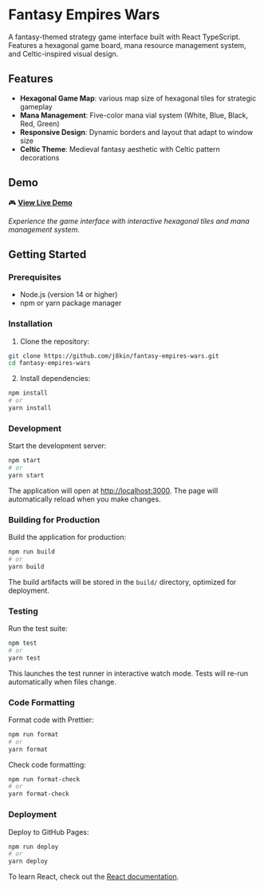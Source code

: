# Fantasy Empires Wars

A fantasy-themed strategy game interface built with React TypeScript. Features a hexagonal game board, mana resource management system, and Celtic-inspired visual design.

## Features

- **Hexagonal Game Map**: various map size of hexagonal tiles for strategic gameplay
- **Mana Management**: Five-color mana vial system (White, Blue, Black, Red, Green)
- **Responsive Design**: Dynamic borders and layout that adapt to window size
- **Celtic Theme**: Medieval fantasy aesthetic with Celtic pattern decorations

## Demo

🎮 **[View Live Demo](https://j8kin.github.io/fantasy-empires-wars)**

_Experience the game interface with interactive hexagonal tiles and mana management system._

## Getting Started

### Prerequisites

- Node.js (version 14 or higher)
- npm or yarn package manager

### Installation

1. Clone the repository:

```bash
git clone https://github.com/j8kin/fantasy-empires-wars.git
cd fantasy-empires-wars
```

2. Install dependencies:

```bash
npm install
# or
yarn install
```

### Development

Start the development server:

```bash
npm start
# or
yarn start
```

The application will open at [http://localhost:3000](http://localhost:3000). The page will automatically reload when you make changes.

### Building for Production

Build the application for production:

```bash
npm run build
# or
yarn build
```

The build artifacts will be stored in the `build/` directory, optimized for deployment.

### Testing

Run the test suite:

```bash
npm test
# or
yarn test
```

This launches the test runner in interactive watch mode. Tests will re-run automatically when files change.

### Code Formatting

Format code with Prettier:

```bash
npm run format
# or
yarn format
```

Check code formatting:

```bash
npm run format-check
# or
yarn format-check
```

### Deployment

Deploy to GitHub Pages:

```bash
npm run deploy
# or
yarn deploy
```

To learn React, check out the [React documentation](https://reactjs.org/).
